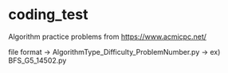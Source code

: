 # coding_test
Algorithm practice problems from https://www.acmicpc.net/

file format -> AlgorithmType_Difficulty_ProblemNumber.py -> ex) BFS_G5_14502.py
